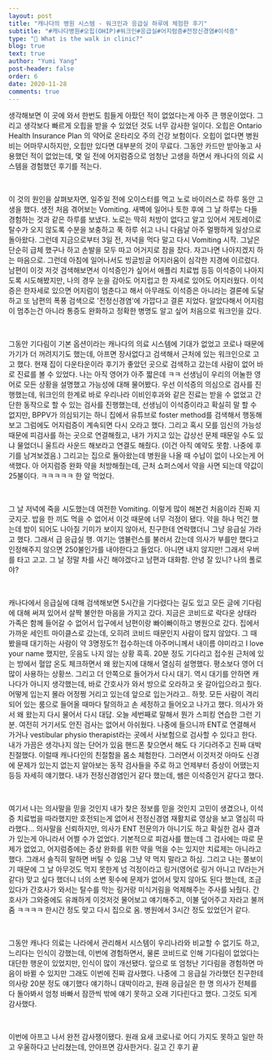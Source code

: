 ```yaml
---
layout: post
title: "캐나다의 병원 시스템 - 워크인과 응급실 하루에 체험한 후기"
subtitle: "#캐나다병원#오힙(OHIP)#워크인#응급실#어지럼증#전정신경염#이석증"
type: "🏥 What is the walk in clinic?"
blog: true
text: true
author: "Yumi Yang"
post-header: false
order: 6
date: 2020-11-28
comments: true
---
```


생각해보면 이 곳에 와서 한번도 힘들게 아팠던 적이 없었다는게 아주 큰 행운이었다.
그리고 생각보다 빠르게 오힙을 받을 수 있었던 것도 너무 감사한 일이다.
오힙은 Ontario Health Insurance Plan 의 약어로 온타리오 주의 건강 보험이다.
오힙이 없다면 병원비는 어마무시하지만, 오힙만 있다면 대부분의 것이 무료다.
그동안 카드만 받아놓고 사용했던 적이 없었는데, 몇 일 전에 어지럼증으로 엄청난 고생을 하면서
캐나다의 의료 시스템을 경험했던 후기를 적는다.

<br/>

이 것의 원인을 살펴보자면, 일주일 전에 오이스터를 먹고 노로 바이러스로 하루 동안 고생을 했다.
생전 처음 겪어보는 Vomiting. 새벽에 일어나 토한 후에 그 날 하루는 다들 경험하는 것과 같은 하루를 보냈다.
노로는 딱히 처방이 없다고 알고 있어서 게토레이로 탈수가 오지 않도록 수분을 보충하고 푹 하루 쉬고 나니 다음날 아주 멀쩡하게 일상으로 돌아왔다.
그런데 지금으로부터 3일 전, 저녁을 먹다 말고 다시 Vomiting 시작. 그날은 단순히 급체 했구나 하고 손발을 모두 따고 어거지로 잠을 잤다.
자고나면 나아지겠지 하는 마음으로.
그런데 아침에 일어나서도 빙글빙글 어지러움이 심각한 지경에 이르렀다.
남편이 이것 저것 검색해보면서 이석증인가 싶어서 애플리 치료법 등등 이석증이 나아지도록 시도해봤지만, 나의 경우 눈을 감아도 어지럽고 한 자세로 있어도 어지러웠다.
이석증은 한자세로 있으면 어지럼이 멈춘다고 해서 아무래도 이석증은 아니라는 결론에 도달하고 또 남편의 폭풍 검색으로 '전정신경염'에 가깝다고 결론 지었다.
알았다해서 어지럼이 멈추는건 아니라 통증도 완화하고 정확한 병명도 알고 싶어 처음으로 워크인을 갔다.

<br/>

그동안 기다림이 기본 옵션이라는 캐나다의 의료 시스템에 기대가 없었고 코로나 때문에 가기가 더 꺼려지기도 했는데, 아프면 장사없다고 검색해서 근처에 있는 워크인으로 고고 했다.
현재 집이 다운타운이라 후기가 좋았던 곳으로 검색하고 갔는데 사람이 없어 바로 진료를 볼 수 있었다.
나는 아직 영어가 아주 짧은데 ㅋㅋ 선생님이 우리의 어눌한 영어로 모든 상황을 설명했고 가능성에 대해 물어봤다.
우선 이석증의 의심으로 검사를 진행했는데, 워크인의 한계로 바로 우리나라 이비인후과와 같은 진료는 받을 수 없었고 간단한 동작으로 할 수 있는 검사를 진행했는데, 선생님이 이석증이라고 확실히 말 할 수 없지만, BPPV가 의심되기는 하니 집에서 유튜브로 foster method를 검색해서 행동해보고 그럼에도 어지럼증이 계속되면 다시 오라고 했다.
그리고 혹시 모를 임신의 가능성 때문에 피검사를 하는 곳으로 연결해줬고, 내가 가지고 있는 갑상선 문제 때문일 수도 있냐 물었더니 울트라 사운드 해보라고 연결도 해줬다. (이건 아직 예약도 못함. 나중에 후기를 남겨보겠음.)
그리고는 집으로 돌아왔는데 병원을 나올 때 수납이 없이 나오는게 어색했다.
아 어지럼증 완화 약을 처방해줬는데, 근처 쇼퍼스에서 약을 사면 되는데 약값이 25불이다. ㅋㅋㅋㅋㅋ 한 알 먹었다.

<br/>

그 날 저녁에 죽을 시도했는데 여전한 Vomiting. 이렇게 많이 해본건 처음이라 진짜 지긋지긋.
밥을 한 끼도 먹을 수 없어서 이것 때문에 너무 걱정이 됐다.
약을 하나 먹긴 했는데 밤이 되어도 나아질 기미가 보이지 않아서, 친구한테 연락했더니 그냥 응급실 가라고 했다.
그래서 급 응급실 행.
여기는 앰뷸런스를 불러서 갔는데 의사가 부를만 했다고 인정해주지 않으면 250불인가를 내야한다고 들었다. 아니면 내지 않지만!
그래서 우버를 타고 고고. 그 날 정말 차를 사긴 해야겠다고 남편과 대화함. 안녕 잘 있니? 나의 폴로야?

<br/>

캐나다에서 응급실에 대해 검색해보면 5시간을 기다렸다는 길도 있고 모든 글에 기다림에 대해 써져 있어서 살짝 불안한 마음을 가지고 갔다.
지금은 코비드로 락다운 상태라 가족은 함께 들어갈 수 없어서 입구에서 남편이랑 빠이빠이하고 병원으로 갔다.
집에서 가까운 세인트 마이클스로 갔는데, 오히려 코비드 때문인지 사람이 많지 않았다. 그 때 봤을때 대기하는 사람이 약 3명정도?!
접수하는데 아주머니께서 내이름 야미라고 I love your name 했지만, 웃음도 나지 않는 상황 흑흑.
20분 정도 기다리고 접수원 근처에 있는 방에서 혈압 온도 체크하면서 왜 왔는지에 대해서 열심히 설명했다.
평소보다 영어 더 많이 사용하는 상황쓰.
그리고 더 안쪽으로 들어가서 다시 대기. 역시 대기를 안하면 캐나다가 아니지 생각했는데, 바로 간호사가 와서 방으로 오라하고 옷 갈아입으라고 줬다.
어떻게 입는지 몰라 어정쩡 거리고 있는데 앞으로 입는거라고.. 하핫.
모든 사람이 격리되어 있는 룸으로 들어올 때마다 탈의하고 손 세정하고 들어오고 나가고 했다.
의사가 와서 왜 왔는지 다시 물어서 다시 대답. 오늘 세번째로 말해서 뭔가 스피킹 연습한 그런 기분.
여전히 거기서도 안진 검사는 없어서 아쉬웠다.
나중에 들으니까 ENT로 연결해서 가거나 vestibular physio therapist라는 곳에서 사보험으로 검사할 수 있다고 한다.
내가 가끔은 생각나지 않는 단어가 있음 핸드폰 찾으면서 해도 다 기다려주고 진짜 대박 친절했다.
이럴때 캐나다인의 친절함을 몸소 체험한다.
그러면서 이것저것 아마도 신경에 문제가 있는지 없는지 알아보는 동작 검사들을 주로 하고
언제부터 증상이 어땠는지 등등 자세히 얘기했다.
내가 전정신경염인거 같다 했는데, 쌤은 이석증인거 같다고 했다.

<br/>

여기서 나는 의사말을 믿을 것인지 내가 찾은 정보를 믿을 것인지 고민이 생겼으나, 이석증 치료법을 따라했지만 호전되는게 없어서 전정신경염 재활치료 영상을 보고 열심히 따라했다...
의사말을 신뢰하지만, 의사가 ENT 전문의가 아니기도 하고 확실한 검사 결과가 있는게 아니라서 어쩔 수가 없었다.
기본적으로 피검사를 했는데 그 검사에는 따로 문제가 없었고, 어지럼증에는 증상 완화를 위한 약을 먹을 수는 있지만 치료제는 아니라고 했다.
그래서 솔직히 말하면 버틸 수 있음 그냥 약 먹지 말라고 하심.
그리고 나는 쫄보이기 때문에 그 날 아무것도 먹지 못한게 넘 걱정이라고 링거(영어로 링거 아니고 IV라는거 같다) 맞고 싶다 했더니 너의 소변 횟수에 문제가 없어서 맞지 않아도 된다 했는데, 조금 있다가 간호사가 와서는 탈수를 막는 링거랑 미식거림을 억제해주는 주사를 놔줬다.
간호사가 그와중에도 유쾌하게 이것저것 물어보고 얘기해주고, 이불 덮어주고 자라고 불꺼줌 ㅋㅋㅋㅋ
한시간 정도 맞고 다시 집으로 옴.
병원에서 3시간 정도 있었던거 같다.

<br/>

그동안 캐나다 의료는 나라에서 관리해서 시스템이 우리나라와 비교할 수 없기도 하고, 느리다는 인식이 강했는데,
이번에 경험하면서, 물론 코비드로 인해 기다림이 없었다는 대단한 행운이 있었지만, 인식이 많이 개선됐다.
앞으로 또 엄청난 기다림을 경험하면 마음이 바뀔 수 있지만 그래도 이번에 진짜 감사했다.
나중에 그 응급실 가라했던 친구한테 의사랑 20분 정도 얘기했다 얘기하니 대박이라고, 원래 응급실은 한 명 의사가 전체를 다 돌아봐서 엄청 바빠서 잠깐씩 밖에 얘기 못하고 오래 기다린다고 했다.
그것도 되게 감사했다.

<br/>

이번에 아프고 나서 완전 감사쟁이됐다.
원래 요새 코로나로 어디 가지도 못하고 일만 하고 우울하다고 난리쳤는데,
안아프면 감사한거다.
길고 긴 후기 끝

<br/>
